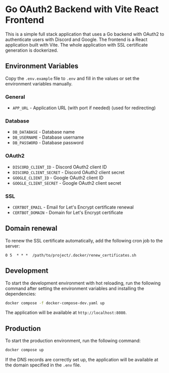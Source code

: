 # Go OAuth2 Backend with Vite React Frontend

This is a simple full stack application that uses a Go backend with OAuth2 to authenticate users with Discord and Google. The frontend is a React application built with Vite. The whole application with SSL certificate generation is dockerized.

## Environment Variables

Copy the `.env.example` file to `.env` and fill in the values or set the environment variables manually.

### General
- `APP_URL` - Application URL (with port if needed) (used for redirecting)

### Database
- `DB_DATABASE` - Database name
- `DB_USERNAME` - Database username
- `DB_PASSWORD` - Database password

### OAuth2
- `DISCORD_CLIENT_ID` - Discord OAuth2 client ID
- `DISCORD_CLIENT_SECRET` - Discord OAuth2 client secret
- `GOOGLE_CLIENT_ID` - Google OAuth2 client ID
- `GOOGLE_CLIENT_SECRET` - Google OAuth2 client secret

### SSL
- `CERTBOT_EMAIL` - Email for Let's Encrypt certificate renewal
- `CERTBOT_DOMAIN` - Domain for Let's Encrypt certificate

## Domain renewal

To renew the SSL certificate automatically, add the following cron job to the server:

```
0 5  * * *  /path/to/project/.docker/renew_certificates.sh
```

## Development

To start the development environment with hot reloading, run the following command after setting the environment variables and installing the dependencies:

```bash
docker compose -f docker-compose-dev.yaml up
```

The application will be available at `http://localhost:8080`.

## Production

To start the production environment, run the following command:

```bash
docker compose up
```

If the DNS records are correctly set up, the application will be available at the domain specified in the `.env` file.